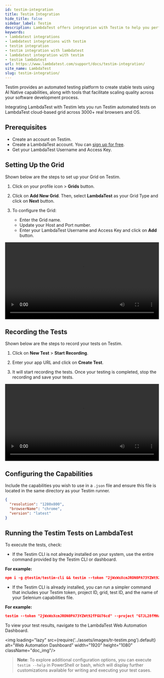 ```yaml
---
id: testim-integration
title: Testim Integration
hide_title: false
sidebar_label: Testim
description: LambdaTest offers integration with Testim to help you perform automated browser testing on 3000+ real browsers and OS.
keywords:
- lambdatest integrations
- lambdatest integrations with testim
- testim integration
- testim integration with lambdatest
- lambdatest integration with testim
- testim lambdatest
url: https://www.lambdatest.com/support/docs/testim-integration/
site_name: LambdaTest
slug: testim-integration/
---
```


<script type="application/ld+json"
      dangerouslySetInnerHTML={{ __html: JSON.stringify({
       "@context": "https://schema.org",
        "@type": "BreadcrumbList",
        "itemListElement": [{
          "@type": "ListItem",
          "position": 1,
          "name": "LambdaTest",
          "item": "https://www.lambdatest.com"
        },{
          "@type": "ListItem",
          "position": 2,
          "name": "Support",
          "item": "https://www.lambdatest.com/support/docs/"
        },{
          "@type": "ListItem",
          "position": 3,
          "name": "Testim Integration",
          "item": "https://www.lambdatest.com/support/docs/testim-integration/"
        }]
      })
    }}
></script>
Testim provides an automated testing platform to create stable tests using AI Native capabilities, along with tools that facilitate scaling quality across your software development process.

Integrating LambdaTest with Testim lets you run Testim automated tests on LambdaTest cloud-based grid across 3000+ real browsers and OS.

## Prerequisites
- Create an account on Testim.
- Create a LambdaTest account. You can [sign up for free](https://accounts.lambdatest.com/dashboard).
- Get your LambdaTest Username and Access Key.

## Setting Up the Grid
Shown below are the steps to set up your Grid on Testim.

1. Click on your profile icon > **Grids** button.

2. Click on **Add New Grid**. Then, select **LambdaTest** as your Grid Type and click on **Next** button.

3. To configure the Grid:
    - Enter the Grid name.
    - Update your Host and Port number.
    - Enter your LambdaTest Username and Access Key and click on **Add** button.

<video class="right-side" width="100%" controls id="vid">
<source src= {require('../assets/videos/hyperexecute/integration/products/testim/grid-setup.mp4').default} type="video/mp4" />
</video>

## Recording the Tests
Shown below are the steps to record your tests on Testim.

1. Click on **New Test** > **Start Recording**.

2. Enter your app URL and click on **Create Test**.

3. It will start recording the tests. Once your testing is completed, stop the recording and save your tests.

<video class="right-side" width="100%" controls id="vid">
<source src= {require('../assets/videos/hyperexecute/integration/products/testim/test-record.mp4').default} type="video/mp4" />
</video>

## Configuring the Capabilities
Include the capabilities you wish to use in a `.json` file and ensure this file is located in the same directory as your Testim runner.

```json
{
  "resolution": "1280x800",
  "browserName": "chrome",
  "version": "latest"
}
```

## Running the Testim Tests on LambdaTest
To execute the tests, check:

* If the Testim CLI is not already installed on your system, use the entire command provided by the Testim CLI or dashboard. 

**For example:**
```json
npm i -g @testim/testim-cli && testim --token "2jWxWxXcmJRON0PA73YZWt92fFGU76cd" --project "GTJL28fMHad" --grid "LAMBDA-TEST" --test-id "2u8QnIm454" --selenium-caps-file "local.json"
```

* If the Testim CLI is already installed, you can run a simpler command that includes your Testim token, project ID, grid, test ID, and the name of your Selenium capabilities file.

**For example:**

```json
testim --token "2jWxWxXcmJRON0PA73YZWt92fFGU76cd" --project "GTJL28fMHad" --grid "LAMBDA-TEST" --test-id "2u8QnIm454" --selenium-caps-file "local.json"
```

To view your test results, navigate to the LambdaTest Web Automation Dashboard.

<img loading="lazy" src={require('../assets/images/tr-testim.png').default} alt="Web Automation Dashboard" width="1920" height="1080" className="doc_img"/>


> **Note**: To explore additional configuration options, you can execute `testim --help` in PowerShell or bash, which will display further customizations available for writing and executing your test cases.
